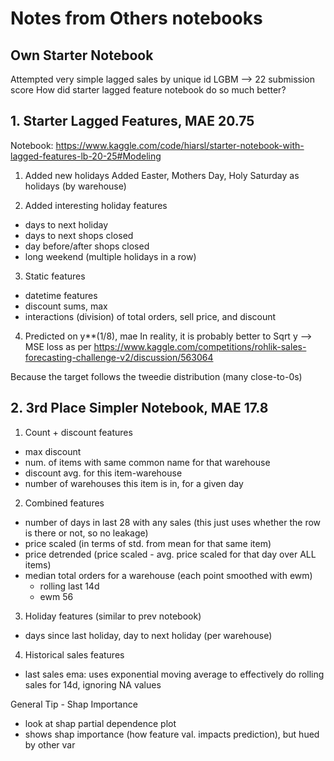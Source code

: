 # Notes from Others notebooks

## Own Starter Notebook

Attempted very simple lagged sales by unique id LGBM --> 22 submission score
How did starter lagged feature notebook do so much better?

## 1. Starter Lagged Features, MAE 20.75
Notebook: https://www.kaggle.com/code/hiarsl/starter-notebook-with-lagged-features-lb-20-25#Modeling 

1. Added new holidays
Added Easter, Mothers Day, Holy Saturday as holidays (by warehouse)

2. Added interesting holiday features
- days to next holiday
- days to next shops closed
- day before/after shops closed
- long weekend (multiple holidays in a row)

3. Static features
- datetime features
- discount sums, max
- interactions (division) of total orders, sell price, and discount

4. Predicted on y**(1/8), mae
In reality, it is probably better to Sqrt y --> MSE loss as per
https://www.kaggle.com/competitions/rohlik-sales-forecasting-challenge-v2/discussion/563064

Because the target follows the tweedie distribution (many close-to-0s)

## 2. 3rd Place Simpler Notebook, MAE 17.8

1. Count + discount features
- max discount
- num. of items with same common name for that warehouse
- discount avg. for this item-warehouse
- number of warehouses this item is in, for a given day

2. Combined features
- number of days in last 28 with any sales (this just uses whether the row is there or not, so no leakage)
- price scaled (in terms of std. from mean for that same item)
- price detrended (price scaled - avg. price scaled for that day over ALL items)
- median total orders for a warehouse (each point smoothed with ewm)
    - rolling last 14d
    - ewm 56

3. Holiday features (similar to prev notebook)
- days since last holiday, day to next holiday (per warehouse)

4. Historical sales features
- last sales ema: uses exponential moving average to effectively do rolling sales for 14d, ignoring NA values


General Tip - Shap Importance
- look at shap partial dependence plot
- shows shap importance (how feature val. impacts prediction), but hued by other var